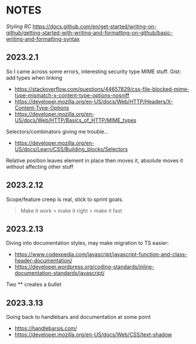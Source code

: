 # NOTES
_Styling RC_
https://docs.github.com/en/get-started/writing-on-github/getting-started-with-writing-and-formatting-on-github/basic-writing-and-formatting-syntax


## 2023.2.1
So I came across some errors, interesting security type MIME stuff.
Gist: add types when linking
+ https://stackoverflow.com/questions/44657829/css-file-blocked-mime-type-mismatch-x-content-type-options-nosniff
+ https://developer.mozilla.org/en-US/docs/Web/HTTP/Headers/X-Content-Type-Options
+ https://developer.mozilla.org/en-US/docs/Web/HTTP/Basics_of_HTTP/MIME_types

Selectors/combinators giving me trouble...
+ https://developer.mozilla.org/en-US/docs/Learn/CSS/Building_blocks/Selectors

Relative position leaves element in place then moves it, absolute moves it without affecting other stuff

## 2023.2.12
Scope/feature creep is real, stick to sprint goals.
> Make it work > make it right > make it fast

## 2023.2.13
Diving into documentation styles, may make migration to TS easier:
+ https://www.codexpedia.com/javascript/javascript-function-and-class-header-documentation/
+ https://developer.wordpress.org/coding-standards/inline-documentation-standards/javascript/

Two ** creates a bullet

## 2023.3.13
Going back to handlebars and documentation at some point
+ https://handlebarsjs.com/
+ https://developer.mozilla.org/en-US/docs/Web/CSS/text-shadow